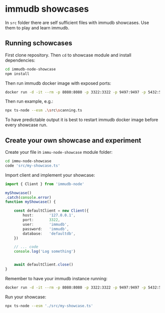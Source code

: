
# immudb showcases

In `src` folder there are self sufficient files with immudb showcases.
Use them to play and learn immudb.


## Running schowcases

First clone repository. Then `cd` to showcase module and install dependencies:

```sh
cd immudb-node-showcase
npm install
```


Then run immudb docker image with exposed ports:

```sh
docker run -d -it --rm -p 8080:8080 -p 3322:3322 -p 9497:9497 -p 5432:5432 --name immudb codenotary/immudb:1.3.2
```

Then run example, e.g.:

```sh
npx ts-node --esm .\src\scanning.ts
```

To have predictable output it is best to restart immudb docker image 
before every showcase run.

## Create your own showcase and experiment


Create your file in `immu-node-showcase` module folder:

```sh
cd immu-node-showcase
code 'src/my-showcase.ts'
```

Import client and implement your showcase:

```ts
import { Client } from 'immudb-node'

myShowcase()
.catch(console.error)
function myShowcase() {

    const defaultClient = new Client({
        host:       '127.0.0.1',
        port:       3322,
        user:       'immudb',
        password:   'immudb',
        database:   'defaultdb',
    })

    // ... code
    console.log('Log something')


    await defaultClient.close()
}
```

Remember to have your immudb instance running:

```sh
docker run -d -it --rm -p 8080:8080 -p 3322:3322 -p 9497:9497 -p 5432:5432 --name immudb codenotary/immudb:1.3.2
```


Run your showcase:

```sh
npx ts-node --esm './src/my-showcase.ts'
```
